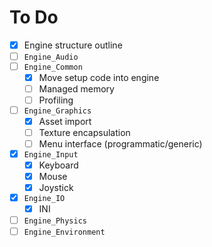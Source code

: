 To Do
=====

- [x] Engine structure outline
- [ ] `Engine_Audio`
- [ ] `Engine_Common`
  - [x] Move setup code into engine
  - [ ] Managed memory
  - [ ] Profiling
- [ ] `Engine_Graphics`
  - [x] Asset import
  - [ ] Texture encapsulation
  - [ ] Menu interface (programmatic/generic)
- [x] `Engine_Input`
  - [x] Keyboard
  - [x] Mouse
  - [x] Joystick
- [x] `Engine_IO`
  - [x] INI
- [ ] `Engine_Physics`
- [ ] `Engine_Environment`
